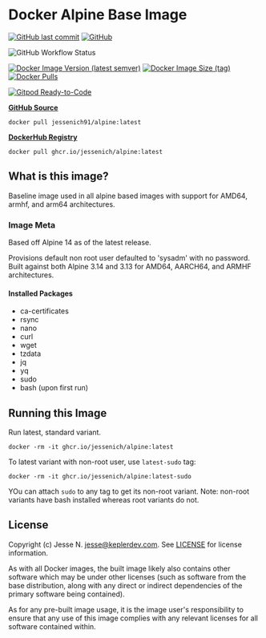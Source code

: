 # Docker Alpine Base Image

[![GitHub last commit](https://img.shields.io/github/last-commit/jessenich/docker-alpine?style=for-the-badge)](https://github.com/jessenich/docker-alpine/commit/57d54b3ff6bf4d6a7b72358eaf05b47b72ffdc6b) [![GitHub](https://img.shields.io/github/license/jessenich/docker-alpine?style=for-the-badge)](https://github.com/jessenich/docker-alpine/blob/master/LICENSE)

![GitHub Workflow Status](https://img.shields.io/github/workflow/status/jessenich/docker-alpine/Push%20Docker%20Image?label=Build%20%26%20Push%20Docker%20Image&style=for-the-badge)

[![Docker Image Version (latest semver)](https://img.shields.io/docker/v/jessenich91/alpine?style=for-the-badge)](https://dockerhub.com/r/jessenich91/alpine) [![Docker Image Size (tag)](https://img.shields.io/docker/image-size/jessenich91/alpine/latest?style=for-the-badge)](https://dockerhub.com/r/jessenich91/alpine) [![Docker Pulls](https://img.shields.io/docker/pulls/jessenich91/alpine?label=DOCKERHUB%20PULLS&style=for-the-badge)](https://dockerhub.com/r/jessenich91/alpine)

[![Gitpod Ready-to-Code](https://img.shields.io/badge/Gitpod-ready--to--code-908a85?logo=gitpod&style=for-the-badge)](https://gitpod.io/#https://github.com/jessenich/docker-alpine)

[__GitHub Source__](https://github.com/jessenich/docker-alpine)

`docker pull jessenich91/alpine:latest`

[__DockerHub Registry__](https://dockerhub.com/r/jessenich91/alpine)

`docker pull ghcr.io/jessenich/alpine:latest`

## What is this image?

Baseline image used in all alpine based images with support for AMD64, armhf, and arm64 architectures.

### Image Meta

Based off Alpine 14 as of the latest release.

Provisions default non root user defaulted to 'sysadm' with no password. Built against both Alpine 3.14 and 3.13 for AMD64, AARCH64, and ARMHF architectures.

#### Installed Packages

- ca-certificates
- rsync
- nano
- curl
- wget
- tzdata
- jq
- yq
- sudo
- bash (upon first run)

## Running this Image

Run latest, standard variant.

`docker -rm -it ghcr.io/jessenich/alpine:latest`

To latest variant with non-root user, use `latest-sudo` tag:

`docker -rm -it ghcr.io/jessenich/alpine:latest-sudo`

YOu can attach `sudo` to any tag to get its non-root variant. Note: non-root variants have bash installed whereas root variants do not.

## License

Copyright (c) Jesse N. <jesse@keplerdev.com>. See [LICENSE](https://github.com/jessenich/docker-alpine-base/blob/master/LICENSE) for license information.

As with all Docker images, the built image likely also contains other software which may be under other licenses (such as software
from the base distribution, along with any direct or indirect dependencies of the primary software being contained).

As for any pre-built image usage, it is the image user's responsibility to ensure that any use of this image complies with any relevant
licenses for all software contained within.
